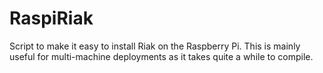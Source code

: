 RaspiRiak
=========

Script to make it easy to install Riak on the Raspberry Pi. This is mainly useful for multi-machine deployments as it takes quite a while to compile.
